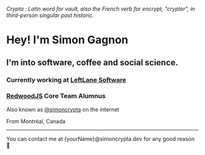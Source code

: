 *Crypta : Latin word for vault, also the French verb for encrypt, "crypter", in third-person singular past historic.*

# Hey! I'm Simon Gagnon
## I'm into software, coffee and social science.
### Currently working at [LeftLane Software](https://leftlanesoftware.com/)
### [RedwoodJS](https://redwoodjs.com/) Core Team Alumnus
Also known as [@simoncrypta](https://bsky.app/profile/simoncrypta.bsky.social) on the internet

From Montréal, Canada

<!-- #### Most recent posts
{{ posts|limit:5 }} -->

---
You can contact me at {yourName}@simoncrypta.dev for any good reason 🙂
